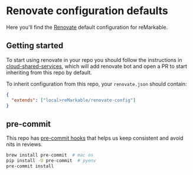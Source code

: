 # Renovate configuration defaults

Here you'll find the [Renovate](https://docs.renovatebot.com/) default configuration for reMarkable.

## Getting started

To start using renovate in your repo you should follow the instructions in [cloud-shared-services](https://github.com/reMarkable/cloud-shared-services/blob/main/docs/Renovate.md), which will add renovate bot and open a PR to start inheriting from this repo by default.

To inherit configuration from this repo, your `renovate.json` should contain:

```json
{
  "extends": ["local>reMarkable/renovate-config"]
}
```

## pre-commit

This repo has [pre-commit hooks](./.pre-commit-config.yaml) that helps us keep consistent and avoid nits in reviews.

```sh
brew install pre-commit  # mac os
pip install -U pre-commit  # pyenv
pre-commit install
```
